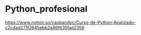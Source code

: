 # Python_profesional
https://www.notion.so/caobandoc/Curso-de-Python-Avanzado-c2cdad271f2645ebb2a46f635fae2356

